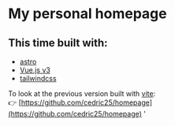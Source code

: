 # My personal homepage

## This time built with:

- [astro](https://github.com/snowpackjs/astro)
- [Vue.js v3](https://v3.vuejs.org/)
- [tailwindcss](https://tailwindcss.com/)

To look at the previous version built with [vite](https://github.com/vuejs/vite):  
👉 [https://github.com/cedric25/homepage](https://github.com/cedric25/homepage)
'
